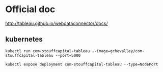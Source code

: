 # Official doc
http://tableau.github.io/webdataconnector/docs/

## kubernetes

`kubectl run com-stouffcapital-tableau --image=gchevalley/com-stouffcapital-tableau --port=5000`

`kubectl expose deployment com-stouffcapital-tableau --type=NodePort`


